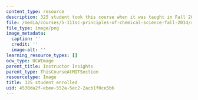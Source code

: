 ```yaml
---
content_type: resource
description: 325 student took this course when it was taught in Fall 2014.
file: /media/courses/5-111sc-principles-of-chemical-science-fall-2014/4530da2febee552a5ec22acb1f0ce5b6_300-approx.png
file_type: image/png
image_metadata:
  caption: ''
  credit: ''
  image-alt: ''
learning_resource_types: []
ocw_type: OCWImage
parent_title: Instructor Insights
parent_type: ThisCourseAtMITSection
resourcetype: Image
title: 325 student enrolled
uid: 4530da2f-ebee-552a-5ec2-2acb1f0ce5b6
---
```


